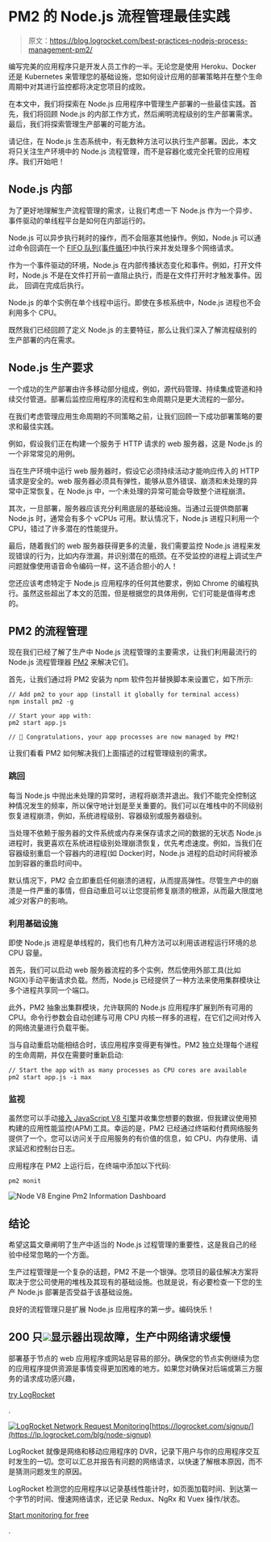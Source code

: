 # PM2 的 Node.js 流程管理最佳实践

> 原文：<https://blog.logrocket.com/best-practices-nodejs-process-management-pm2/>

编写完美的应用程序只是开发人员工作的一半。无论您是使用 Heroku、Docker 还是 Kubernetes 来管理您的基础设施，您如何设计应用的部署策略并在整个生命周期中对其进行监控都将决定您项目的成败。

在本文中，我们将探索在 Node.js 应用程序中管理生产部署的一些最佳实践。首先，我们将回顾 Node.js 的内部工作方式，然后阐明流程级别的生产部署需求。最后，我们将探索管理生产部署的可能方法。

请记住，在 Node.js 生态系统中，有无数种方法可以执行生产部署。因此，本文将只关注生产环境中的 Node.js 流程管理，而不是容器化或完全托管的应用程序。我们开始吧！

## Node.js 内部

为了更好地理解生产流程管理的需求，让我们考虑一下 Node.js 作为一个异步、事件驱动的单线程平台是如何在内部运行的。

Node.js 可以异步执行耗时的操作，而不会阻塞其他操作。例如，Node.js 可以通过命令回调在一个 [FIFO 队列(事件循环](https://blog.logrocket.com/a-complete-guide-to-the-node-js-event-loop/))中执行来并发处理多个网络请求。

作为一个事件驱动的环境，Node.js 在内部传播状态变化和事件。例如，打开文件时，Node.js 不是在文件打开前一直阻止执行，而是在文件打开时才触发事件。因此， 回调在完成后执行。

Node.js 的单个实例在单个线程中运行。即使在多核系统中，Node.js 进程也不会利用多个 CPU。

既然我们已经回顾了定义 Node.js 的主要特征，那么让我们深入了解流程级别的生产部署的内在需求。

## Node.js 生产要求

一个成功的生产部署由许多移动部分组成，例如，源代码管理、持续集成管道和持续交付管道。部署后监控应用程序的流程和生命周期只是更大流程的一部分。

在我们考虑管理应用生命周期的不同策略之前，让我们回顾一下成功部署策略的要求和最佳实践。

例如，假设我们正在构建一个服务于 HTTP 请求的 web 服务器，这是 Node.js 的一个非常常见的用例。

当在生产环境中运行 web 服务器时，假设它必须持续活动才能响应传入的 HTTP 请求是安全的。web 服务器必须具有弹性，能够从意外错误、崩溃和未处理的异常中正常恢复。在 Node.js 中，一个未处理的异常可能会导致整个进程崩溃。

其次，一旦部署，服务器应该充分利用底层的基础设施。当通过云提供商部署 Node.js 时，通常会有多个 vCPUs 可用。默认情况下，Node.js 进程只利用一个 CPU，错过了许多潜在的性能提升。

最后，随着我们的 web 服务器获得更多的流量，我们需要监控 Node.js 进程来发现错误的行为，比如内存泄漏，并识别潜在的瓶颈。在不受监控的进程上调试生产问题就像使用语音命令编码一样，这不适合胆小的人！

您还应该考虑特定于 Node.js 应用程序的任何其他要求，例如 Chrome 的编程执行。虽然这些超出了本文的范围，但是根据您的具体用例，它们可能是值得考虑的。

## PM2 的流程管理

现在我们已经了解了生产中 Node.js 流程管理的主要需求，让我们利用最流行的 Node.js 流程管理器 [PM2](https://pm2.keymetrics.io/) 来解决它们。

首先，让我们通过将 PM2 安装为 npm 软件包并替换脚本来设置它，如下所示:

```
// Add pm2 to your app (install it globally for terminal access)
npm install pm2 -g

// Start your app with:
pm2 start app.js

// 🎉 Congratulations, your app processes are now managed by PM2!

```

让我们看看 PM2 如何解决我们上面描述的过程管理级别的需求。

### 跳回

每当 Node.js 中抛出未处理的异常时，进程将崩溃并退出。我们不能完全控制这种情况发生的频率，所以保守地计划是至关重要的。我们可以在堆栈中的不同级别恢复进程崩溃，例如，系统进程级别、容器级别或服务器级别。

当处理不依赖于服务器的文件系统或内存来保存请求之间的数据的无状态 Node.js 进程时，我更喜欢在系统进程级别处理崩溃恢复，优先考虑速度。例如，当我们在容器级别重启一个容器内的进程(如 Docker)时，Node.js 进程的启动时间将被添加到容器的重启时间中。

默认情况下，PM2 会立即重启任何崩溃的进程，从而提高弹性。尽管生产中的崩溃是一件严重的事情，但自动重启可以让您提前修复崩溃的根源，从而最大限度地减少对客户的影响。

### 利用基础设施

即使 Node.js 进程是单线程的，我们也有几种方法可以利用该进程运行环境的总 CPU 容量。

首先，我们可以启动 web 服务器流程的多个实例，然后使用外部工具(比如 NGIX)手动平衡请求负载。然而，Node.js 已经提供了一种方法来使用集群模块让多个进程共享同一个端口。

此外，PM2 抽象出集群模块，允许联网的 Node.js 应用程序扩展到所有可用的 CPU。命令行参数会自动创建与可用 CPU 内核一样多的进程，在它们之间对传入的网络流量进行负载平衡。

当与自动重启功能相结合时，该应用程序变得更有弹性。PM2 独立处理每个进程的生命周期，并仅在需要时重新启动:

```
// Start the app with as many processes as CPU cores are available
pm2 start app.js -i max

```

### 监视

虽然您可以手动[接入 JavaScript V8 引擎](https://nodejs.org/api/cli.html#cli_cpu_prof)并收集您想要的数据，但我建议使用预构建的应用性能监控(APM)工具。幸运的是，PM2 已经通过终端和付费网络服务提供了一个。您可以访问关于应用服务的有价值的信息，如 CPU、内存使用、请求延迟和控制台日志。

应用程序在 PM2 上运行后，在终端中添加以下代码:

```
pm2 monit

```

![Node V8 Engine Pm2 Information Dashboard](img/845ec647cf42ecffae183d6e4bcaaa73.png)

## 结论

希望这篇文章阐明了生产中适当的 Node.js 过程管理的重要性，这是我自己的经验中经常忽略的一个方面。

生产过程管理是一个复杂的话题，PM2 不是一个银弹。您项目的最佳解决方案将取决于您公司使用的堆栈及其现有的基础设施。也就是说，有必要检查一下您的生产 Node.js 部署是否受益于该基础设施。

良好的流程管理只是扩展 Node.js 应用程序的第一步。编码快乐！

## 200 只![](img/61167b9d027ca73ed5aaf59a9ec31267.png)显示器出现故障，生产中网络请求缓慢

部署基于节点的 web 应用程序或网站是容易的部分。确保您的节点实例继续为您的应用程序提供资源是事情变得更加困难的地方。如果您对确保对后端或第三方服务的请求成功感兴趣，

[try LogRocket](https://lp.logrocket.com/blg/node-signup)

.

[![LogRocket Network Request Monitoring](img/cae72fd2a54c5f02a6398c4867894844.png)](https://lp.logrocket.com/blg/node-signup)[https://logrocket.com/signup/](https://lp.logrocket.com/blg/node-signup)

LogRocket 就像是网络和移动应用程序的 DVR，记录下用户与你的应用程序交互时发生的一切。您可以汇总并报告有问题的网络请求，以快速了解根本原因，而不是猜测问题发生的原因。

LogRocket 检测您的应用程序以记录基线性能计时，如页面加载时间、到达第一个字节的时间、慢速网络请求，还记录 Redux、NgRx 和 Vuex 操作/状态。

[Start monitoring for free](https://lp.logrocket.com/blg/node-signup)

.